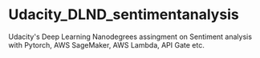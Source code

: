 # Udacity_DLND_sentimentanalysis
Udacity's Deep Learning Nanodegrees assingment on Sentiment analysis with Pytorch, AWS SageMaker, AWS Lambda, API Gate etc.

